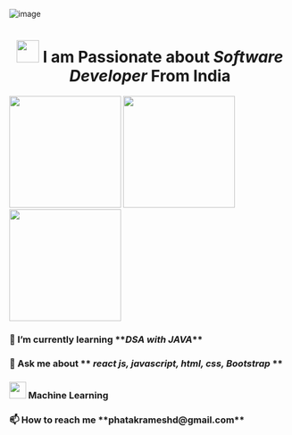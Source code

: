 
![image](https://flamingtext.com/net-fu/proxy_form.cgi?imageoutput=true&script=alien-glow-anim-logo&text=RemoDeveloper&doScale=true&scaleWidth=480&scaleHeight=120&fontname=blackchancery)

<h1 align="center">
<img src="https://cdn.iconscout.com/icon/premium/png-256-thumb/web-designing-2045809-1729908.png?w=256&f=avif" width="40px" /> I am Passionate about <i>Software Developer</i> From India </h1>
<div>
<span align="right"> <img src="https://miro.medium.com/max/1360/1*zVnWJtyGOX_kUIDm6ccCfQ.gif"  width="200px"/> </span>
 <span aligin="left"> <img src="https://www.proofhub.com/wp-content/uploads/2020/08/Web-Developer.gif" width="200px"/></span>
<span align="left"> <img src="https://www.wingstechsolutions.com/wp-content/uploads/2022/03/full-stack-development.gif" width="200px"/> </span>

</div>
<h3 align="left">🌱 I’m currently learning **<i>DSA with JAVA</i>**</h3>
 <h3 align="left">💬 Ask me about ** <i>react js, javascript, html, css, Bootstrap </i>**</h3>
 <h3 align="left"><img src="https://cdn.iconscout.com/icon/premium/png-256-thumb/machine-learning-14-902701.png" width="30px" /> Machine Learning</h3>
<h3 align="left"> 📫 How to reach me **phatakrameshd@gmail.com**</h3>
 
